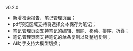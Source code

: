 v0.2.0

- 新增检索报告、笔记管理页面；
- pdf预览区域支持将选择文本保存为笔记；
- 笔记管理页面支持笔记的编辑、删除、移动、排序、折叠；
- 笔记管理页面支持笔记的单条复制以及整组复制；
- AI助手支持大模型切换；
